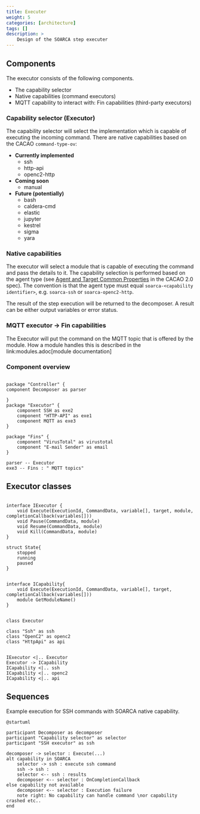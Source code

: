 ```yaml
---
title: Executer
weight: 5
categories: [architecture]
tags: []
description: >
    Design of the SOARCA step executer
---
```


## Components
The executor consists of the following components. 

- The capability selector
- Native capabilities (command executors)
- MQTT capability to interact with: Fin capabilities (third-party executors)

### Capability selector (Executor)

The capability selector will select the implementation which is capable of executing the incoming command. There are native capabilities based on the CACAO `command-type-ov`:

* **Currently implemented**
    * ssh
    * http-api
    * openc2-http
* **Coming soon**
    * manual
* **Future (potentially)**
    * bash
    * caldera-cmd
    * elastic
    * jupyter
    * kestrel
    * sigma
    * yara

### Native capabilities
The executor will select a module that is capable of executing the command and pass the details to it. The capability selection is performed based on the agent type (see [Agent and Target Common Properties](https://docs.oasis-open.org/cacao/security-playbooks/v2.0/cs01/security-playbooks-v2.0-cs01.html#_Toc152256509) in the CACAO 2.0 spec). The convention is that the agent type must equal `soarca-<capability identifier>`, e.g. `soarca-ssh` or `soarca-openc2-http`.

The result of the step execution will be returned to the decomposer. A result can be either output variables or error status.

### MQTT executor -> Fin capabilities
The Executor will put the command on the MQTT topic that is offered by the module. How a module handles this is described in the link:modules.adoc[module documentation]

### Component overview

```plantuml

package "Controller" {
component Decomposer as parser

}
package "Executor" {
    component SSH as exe2
    component "HTTP-API" as exe1
    component MQTT as exe3
}

package "Fins" {
    component "VirusTotal" as virustotal
    component "E-mail Sender" as email
}

parser -- Executor
exe3 -- Fins : " MQTT topics"
```


## Executor classes


```plantuml

interface IExecutor {
    void Execute(ExecutionId, CommandData, variable[], target, module, completionCallback(variables[]))
    void Pause(CommandData, module)
    void Resume(CommandData, module)
    void Kill(CommandData, module)
}

struct State{
    stopped
    running
    paused
}


interface ICapability{
    void Execute(ExecutionId, CommandData, variable[], target, completionCallback(variables[]))
    module GetModuleName()
}


class Executor 

class "Ssh" as ssh
class "OpenC2" as openc2
class "HttpApi" as api


IExecutor <|.. Executor
Executor -> ICapability
ICapability <|.. ssh
ICapability <|.. openc2
ICapability <|.. api

```







## Sequences 

Example execution for SSH commands with SOARCA native capability. 


```plantuml
@startuml

participant Decomposer as decomposer
participant "Capability selector" as selector
participant "SSH executor" as ssh

decomposer -> selector : Execute(...)
alt capability in SOARCA
    selector -> ssh : execute ssh command
    ssh -> ssh : 
    selector <-- ssh : results
    decomposer <-- selector : OnCompletionCallback
else capability not available 
    decomposer <-- selector : Execution failure
    note right: No capability can handle command \nor capability crashed etc..
end
```

